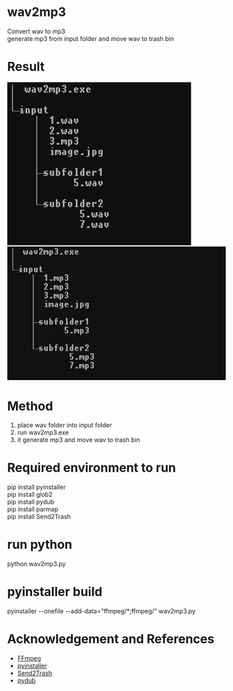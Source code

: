 # wav2mp3
Convert wav to mp3  
generate mp3 from input folder and move wav to trash bin


# Result   
![result](doc/screenshot_1.png)    
![result](doc/screenshot_2.png)     

# Method
1. place wav folder into input folder   
2. run wav2mp3.exe   
3. it generate mp3 and move wav to trash bin   

# Required environment to run      
pip install pyinstaller    
pip install glob2  
pip install pydub  
pip install parmap  
pip install Send2Trash  

# run python
python wav2mp3.py


# pyinstaller build  
pyinstaller --onefile --add-data="ffmpeg/*;ffmpeg/" wav2mp3.py


# Acknowledgement and References    
- [FFmpeg](https://github.com/BtbN/FFmpeg-Builds)      
- [pyinstaller](https://www.pyinstaller.org/)   
- [Send2Trash](https://pypi.org/project/Send2Trash/)   
- [pydub](https://pypi.org/project/pydub/)   




